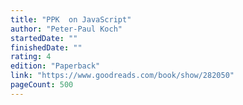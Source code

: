 ```yaml
---
title: "PPK  on JavaScript"
author: "Peter-Paul Koch"
startedDate: ""
finishedDate: ""
rating: 4
edition: "Paperback"
link: "https://www.goodreads.com/book/show/282050"
pageCount: 500
---
```



